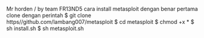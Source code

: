 Mr horden / by team FR13ND5
cara install metasploit dengan benar
pertama clone dengan perintah
$ git clone https//github.com/lambang007/metasploit
$ cd metasploit
$ chmod +x *
$ sh install.sh
$ sh metasploit.sh
